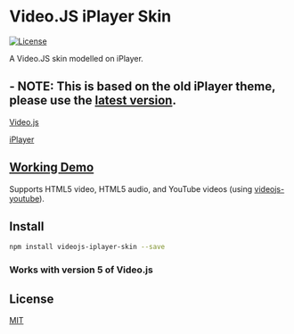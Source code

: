 # Video.JS iPlayer Skin

[![License](https://img.shields.io/badge/license-MIT-blue.svg?style=flat-square)](https://github.com/VD39/videojs-iplayer-skin/blob/master/LICENSE)

A Video.JS skin modelled on iPlayer.

## - NOTE: This is based on the old iPlayer theme, please use the [latest version](https://github.com/VD39/videojs-iplayer-skin-1).

[Video.js](http://www.videojs.com/)

[iPlayer](http://www.bbc.co.uk/iplayer)

## [Working Demo](https://run.plnkr.co/plunks/dc2lJ0oqqSQF7nqcA4UD/)

Supports HTML5 video, HTML5 audio, and YouTube videos (using [videojs-youtube](https://github.com/videojs/videojs-youtube)).

## Install

```sh
npm install videojs-iplayer-skin --save
```

### Works with version 5 of Video.js

## License
[MIT](https://github.com/VD39/es6-webpack-boilerplate/blob/master/LICENSE)
